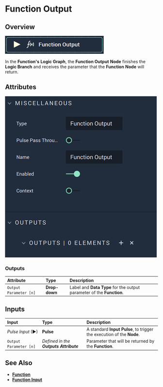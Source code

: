 # Function Output

## Overview

![The Function Output Node.](../../../.gitbook/assets/functionoutputnode.png)

In the **Function's** **Logic Graph**, the **Function Output** **Node** finishes the **Logic Branch** and receives the parameter that the **Function** **Node** will return.

## Attributes

![The Function Output Node Attributes.](../../../.gitbook/assets/functionoutputattributes.png)

### Outputs

| Attribute | Type | Description |
| :--- | :--- | :--- |
| `Output Parameter [n]` | **Drop-down** | Label and **Data Type** for the output parameter of the **Function**. |

## Inputs

| Input | Type | Description |
| :--- | :--- | :--- |
| _Pulse Input_ \(►\) | **Pulse** | A standard **Input Pulse**, to trigger the execution of the **Node**. |
| `Output Parameter [n]` | _Defined in the **Outputs** **Attribute**_ | Parameter that will be returned by the **Function**. |

## See Also

* [**Function**](./)
* [**Function Input**](function-input.md)

